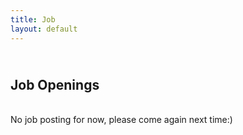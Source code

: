 ```yaml
---
title: Job
layout: default
---
```


<div class="row">
	<div class="col-lg-12">
		<h2><br>Job Openings</h2>
	</div>
</div>

<!---Original job descriptions-->
<!---
<div class="row">
	<div class="col-lg-12">
		<div class="panel panel-info">
		  <div class="panel-heading">
			<h3 class="panel-title">Teaching STEM with Modular Robotics ( for Teachers )</h3>
		  </div>
		  <div class="panel-body">
			<p><strong>STORM Lab Modular Architecture for Capsule Robot (SMAC)</strong> is a modular toolkit consisting of a collection of sensor and actuator modules such as sound, temperature, pressure, acceleration, motor driver, etc. Creating science projects with SMAC is as easy as combining snap-on hardware modules. Each module is reusable because it has magnetic contacts instead of conventional wiring and soldering, making it perfect for quick prototyping.
</p>
			<p><strong>Science Project in Minutes!</strong> Either you want to build a mini weather station, a line following robot, or an energy usage monitoring platform for classroom teaching or after school projects; SMAC is a perfect tool to engage students more with its hands-on experience. SMAC also includes a range of wireless modules, connecting it over Wi-Fi or Bluetooth are seamless with no prior knowledge of programming.</p>
			
			<div class="row">
				<div class="col-lg-6">
					<img class="img-responsive" src="smac1.jpg"></img>
				</div>
				<div class="col-lg-6">
					<img class="img-responsive" src="smac2.jpg"></img>
				</div>
			</div>

			<p><strong>Open Knowledge</strong>, we believe that SMAC technology can be used to teach STEM in various way. The SMAC “blue print” is available online as an open source technology; encouraging teachers, students, makers and hobbyists to learn and develop in a Do-It-Together (DIT) style. Visit <a href="/">SMAC Project</a> page to learn more about it.</p>
			<p><strong>Research Experiences for Teachers (RET)</strong></p>
			<p>An open fellowship for teachers, funded by The National Science Foundation (NSF), for the course of 8-10 weeks of summer lab research at <a href="https://my.vanderbilt.edu/stormlab">STORM Lab</a> - <a href="https://www.vanderbilt.edu">Vanderbilt University</a>, is available with the following tasks for teachers:</p>
			<ul>
				<li>Learn how the existing capsule robots are built in the laboratory out of miniature modules.</li>
				<li>Experimenting and improving our small modular platform to better fit within the Next Generation Science Standard (NGSS).</li>
				<li>Writing lesson plans appropriate for high school classes centered on our modular platform. The lesson plans should be compliant with the NGSS and statewide assessments.</li>
				<li>Planning a quantitative method to assess students’ learning and engagement in classroom post-fellowship program.</li>
			</ul>
				<p>At the end of summer research period, the teacher will be also working with the STEM Hub, for the course of 2 weeks, to provide workshops for teachers in middle Tennessee.</p>

			<div class="alert alert-warning" role="alert">
				<h4 class="text-center">The NSF – RET Fellowship application remains open until April, 30<sup>th</sup>, 2015. Interested candidates are encouraged to submit a relevant resume to: ekawahyu.susilo@vanderbilt.edu</h4>
			</div>
			
			<p>Selection of the candidate will take place in early May, leaving time for teacher to find accommodations in Nashville, Tennessee,  by June 1<sup>st</sup>, 2015. The criteria that we will adopt in selecting the high school teacher are:</p>
			<ul>
				<li>Background in engineering and/or computer science.</li>
				<li>Knowledge and understanding of the NGSS.</li>
				<li>Experience in and evidence of the ability to write lesson plans and conduct hands-on classroom teaching.</li>
				<li>Activities with students in after school or extracurricular programs (Makerspace, Robotics Club).</li>
				<li>Skills with computer programing language would be a plus (C, Java, Python).</li>
				<li>Knowledge of physical computing devices would be a plus (Arduino, Raspberry Pi).</li>
			</ul>
			<div class="row">
				<div class="col-lg-6">
					<img class="img-responsive" src="storm.jpg"></img>
				</div>
				<div class="col-lg-6">
					<img class="img-responsive" src="midtnstem.jpg"></img>
				</div>
			</div>
		  </div>
		</div>
	</div>
</div>

<div class="row">
	<div class="col-lg-12">
		<h2>STEM Expo 2015 Flyer</h2>
		<img class="img-responsive" src="stem_expo_flyer.jpg"></img>
	</div>
</div>
-->

<div>
	<p><br>No job posting for now, please come again next time:)</br></p>
</div>
